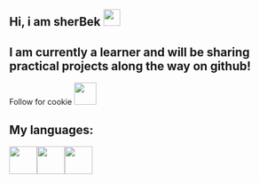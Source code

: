 ## Hi, i am sherBek <img src="https://media1.giphy.com/media/D9fheEHDnZQRfjGUsS/giphy.webp?cid=790b76115zgtg37qc5p13nx2y53i3jl2hed8dxehb2u3qpv6&ep=v1_gifs_search&rid=giphy.webp&ct=g" width="30px">

<h2>  I am currently a learner and will be sharing practical projects along the way on github!</h2> 
Follow for cookie <img src="https://encrypted-tbn0.gstatic.com/images?q=tbn:ANd9GcTuBjR56NYPaPmWCSxTuyLyzt77zyYvVSMI6A&s" width = "40px">

<h2>My languages:</h2>

 <img src="https://cdn-icons-gif.flaticon.com/17905/17905439.gif" width="50px" height="50px"><img src="https://encrypted-tbn0.gstatic.com/images?q=tbn:ANd9GcTNGyTYgNbSfRpg_IWERuX6GdMiOTozj5Le5w&s" width="50px" height="50px"><img src="https://img.icons8.com/?size=80&id=5pu47piHKg1I&format=png" width="50px" height="50px">
